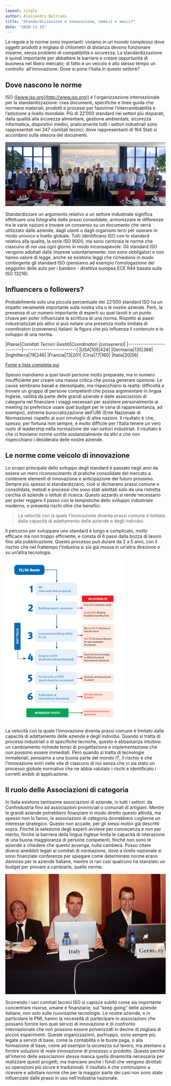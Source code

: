 ```yaml
---
layout: single
author: Alessandro Beltrami
title: "Standardizzazione e innovazione, nemici o amici?"
date: "2019-11-15"
---
```


Le regole e le norme sono importanti: viviamo in un mondo complesso dove oggetti prodotti a migliaia di chilometri di distanza devono funzionare insieme, senza problemi di compatibilità o sicurezza. La standardizzazione è quindi importante per abbattere le barriere e creare opportunità di business nel libero mercato; di fatto è un veicolo e allo stesso tempo un controllo  all’innovazione. Dove si pone l’Italia in questo settore?

## Dove nascono le norme

ISO ([www.iso.org](http://www.iso.org)) è l'organizzazione internazionale per la standardizzazione: crea documenti, specifiche e linee guida che normano materiali, prodotti e processi per favorirne l’intercambiabilità e l’adozione a livello mondiale. Più di 22’000 standard nei settori più disparati, dalla qualità alla sicurezza alimentare, gestione ambientale, sicurezza informatica, dispositivi medici, praticamente tutti i settori industriali sono rappresentati nei 247 comitati tecnici, dove rappresentanti di 164 Stati si accordano sulla stesura dei documenti.

![Un gruppo di lavoro ISO](/assets/images/standard_151119/wg13_2.jpg "Un gruppo di lavoro ISO")



Standardizzare un argomento relativo a un settore industriale significa effettuare una fotografia delle prassi consolidate, armonizzare le differenze tra le varie nazioni e trovare un consenso su un documento che verrà utilizzato dalle aziende, dagli utenti o dagli organismi terzi per operare in modo univoco a livello globale. Tutti identificano ISO con lo standard relativo alla qualità, la serie ISO 9000, ma sono centinaia le norme che ciascuno di noi usa ogni giorno in modo inconsapevole. Gli standard ISO vengono adottati dalle imprese volontariamente: non sono obbligatori e non hanno valore di legge, anche se esistono leggi che richiedono in modo contingente gli standard ISO (pensiamo ad esempio l’omologazione dei seggiolini delle auto per i bambini - direttiva europea ECE R44 basata sulla ISO 13216).

## Influencers o followers?

Probabilmente solo una piccola percentuale dei 22’000 standard ISO ha un impatto veramente importante sulla nostra vita o le nostre aziende. Però, la presenza di un numero importante di esperti su quei tavoli è un punto chiave per poter influenzare la scrittura di una norma. Rispetto ai paesi industrializzati più attivi si può notare una presenza molto limitata di coordinatori (conveners) italiani: la figura che più influenza il contenuto e lo sviluppo di una norma. 

  
|_Paese_|_Comitati Tecnici Gestiti_|_Coordinatori (conveners)_|
|--------------------------|--------------------------|
|USA|105|424|
|Germania|135|388|
|Inghilterra|78|246|
|Francia|73|201|
|Cina|77|160|
|Italia|20|56|

[Fonte e lista completa qui](https://www.iso.org/iso-in-figures.html)

Spesso mandiamo a quei tavoli persone molto preparate, ma in numero insufficiente per creare una massa critica che possa generare opinione. Le cause sembrano banali e stereotipate, ma rispecchiano la realtà: difficoltà a trovare un gruppo di persone competenti che possa argomentare in lingua Inglese, ostilità da parte delle grandi aziende e dalle associazioni di categoria nel finanziare i viaggi necessari per assistere personalmente ai meeting (si preferisce usare quel budget per le cena di rappresentanza, ad esempio), estrema burocratizzazione dell’UNI (Ente Nazionale di Normazione) rispetto ai suoi omologhi di altre nazioni. Il risultato è che, spesso, per fortuna non sempre, è molto difficile per l’Italia tenere un vero ruolo di leadership nella normazione dei vari settori industriali. Il risultato è che ci troviamo norme scritte sostanzialmente da altri e che non rispecchiano i desiderata delle nostre aziende.

## Le norme come veicolo di innovazione

Lo scopo principale dello sviluppo degli standard è passato negli anni da essere un mero riconoscimento di pratiche consolidate del mercato a contenere elementi di innovazione e anticipazione del futuro prossimo. Sempre più spesso si standardizzano, cioè si dichiarano prassi comune e consolidata, metodi e processi che sono stati adottati solo da una ristretta cerchia di aziende o istituti di ricerca. Questo azzardo si rende necessario per poter reggere il passo con le tempistiche dello sviluppo industriale moderno, e presenta rischi oltre che benefici.

> La velocità con la quale l’innovazione diventa prassi comune è limitata dalla capacità di adattamento delle aziende e degli individui.

Il percorso per sviluppare uno standard è lungo e complicato, molto efficace ma non troppo efficiente, e consta di 6 passi dalla bozza di lavoro fino alla pubblicazione. Questo processo può durare da 2 a 5 anni, con il rischio che nel frattempo l’industria si sia già mossa in un’altra direzione o su un’altra tecnologia. 

![](/assets/images/standard_151119/schema-iso-deliverables_en.jpg?w=734)

La velocità con la quale l’innovazione diventa prassi comune è limitato dalla capacità di adattamento delle aziende e degli individui. Quando si tratta di processi industriali o di specifiche tecniche, questo è abbastanza intuitivo: un cambiamento richiede tempi di progettazione e implementazione che non possono essere immediati. Però quando si tratta di tecnologie immateriali, pensiamo a una buona parte del mondo IT, il rischio è che l’innovazione entri nelle vite di ciascuno di noi senza che ci sia stato un processo globale normativo che ne abbia valutato i rischi e identificato i corretti ambiti di applicazione.

## Il ruolo delle Associazioni di categoria

In Italia esistono tantissime associazioni di aziende, in tutti i settori: da Confindustria fino ad associazioni provinciali o comunali di artigiani. Mentre le grandi aziende potrebbero finanziare in modo diretto questo attività, ma spesso non lo fanno, le associazioni di categoria dovrebbero coglierne un interesse strategico. Questo non accade, per gli stessi motivi già descritti sopra. Finché la selezione degli esperti avviene per conoscenza e non per merito, finché la barriera della lingua Inglese limita le capacità di interazione di una buona maggioranza di persone competenti, finché non sono le aziende a chiedere che questo avvenga, nulla cambierà. Posso citare diversi aneddoti legati ai comitati di normazione, dove a livello nazionale si sono finanziate conferenze per spiegare come determinate norme erano dannose per le aziende Italiane, mentre in rari casi qualcuno ha stanziato un budget per provare a cambiarle, quelle norme.

![L'autore durante una Sessione Plenaria come delegato UNI per l'Italia](/assets/images/standard_151119/p9260028.jpg?w=300 "L'autore durante una Sessione Plenaria come delegato UNI per l'Italia")

Scorrendo i vari comitati tecnici ISO si capisce subito come sia importante concentrare risorse, umane e finanziarie, sul “keep going” delle aziende italiane, non solo sulle nuovissime tecnologie. Le nostre aziende, e in particolare le PMI, hanno la necessità di partecipare in associazioni che possano fornire loro quei servizi di innovazione e di confronto internazionale che non possono essere polverizzati in decine di migliaia di piccoli esperimenti. Queste organizzazioni, purtroppo, sono sempre più legate a servizi di base, come la contabilità o le buste paga, o alla formazione di base, come ad esempio la sicurezza sul lavoro, ma stentano a fornire soluzioni di reale innovazione di processo o prodotto. Questo perché all’interno delle associazioni stesse manca quella dinamicità necessaria per realizzare questi progetti, ma mancano anche i fondi che vengono dirottati su operazioni più sicure e tradizionali. Il risultato è che continuiamo a ricevere e adottare norme che per la maggior parte dei casi non sono state influenzate dalle prassi in uso nell’industria nazionale.

